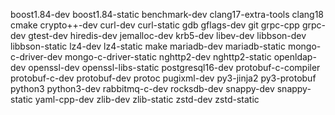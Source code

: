 boost1.84-dev
boost1.84-static
benchmark-dev
clang17-extra-tools
clang18
cmake
crypto++-dev
curl-dev
curl-static
gdb
gflags-dev
git
grpc-cpp
grpc-dev
gtest-dev
hiredis-dev
jemalloc-dev
krb5-dev
libev-dev
libbson-dev
libbson-static
lz4-dev
lz4-static
make
mariadb-dev
mariadb-static
mongo-c-driver-dev
mongo-c-driver-static
nghttp2-dev
nghttp2-static
openldap-dev
openssl-dev
openssl-libs-static
postgresql16-dev
protobuf-c-compiler
protobuf-c-dev
protobuf-dev
protoc
pugixml-dev
py3-jinja2
py3-protobuf
python3
python3-dev
rabbitmq-c-dev
rocksdb-dev
snappy-dev
snappy-static
yaml-cpp-dev
zlib-dev
zlib-static
zstd-dev
zstd-static
